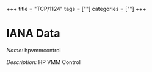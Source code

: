+++
title = "TCP/1124"
tags = [""]
categories = [""]
+++

# IANA Data

_Name:_ hpvmmcontrol

_Description:_ HP VMM Control

